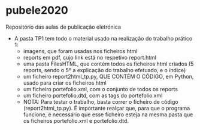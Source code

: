 # pubele2020
Repositório das aulas de publicação eletrónica

- A pasta TP1 tem todo o material usado na realização do trabalho prático 1:
  - imagens, que foram usadas nos ficheiros html
  - reports em pdf, cujo link está no respetivo report.html
  - uma pasta FilesHTML, que contém todos os ficheiros html criados (5 reports, sendo o 5º a explicação do trabalho efetuado, e o índice)
  - um ficheiro report2html_tp.py, QUE CONTÉM O CÓDIGO, em Python, usado para criar os ficheiros html
  - um ficheiro portefolio.xml, com o conjunto de todos os reports
  - um ficheiro portefolio.dtd, com as tags do portefolio.xml
  - NOTA: Para testar o trabalho, basta correr o ficheiro de código (report2html_tp.py). É importante realçar que, para que o programa    funcione, é necessário que esse ficheiro esteja na mesma pasta que os ficheiros portefolio.xml e portefolio.dtd.
